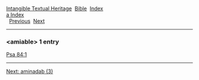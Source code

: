 [Intangible Textual Heritage](../../index)  [Bible](../index) 
[Index](index)   
[a Index](_a_)  
  [Previous](c00477)  [Next](c00479) 

------------------------------------------------------------------------

### &lt;amiable&gt; 1 entry

[Psa 84:1](../kjv/psa084.htm#001)  

------------------------------------------------------------------------

[Next: aminadab (3)](c00479)
